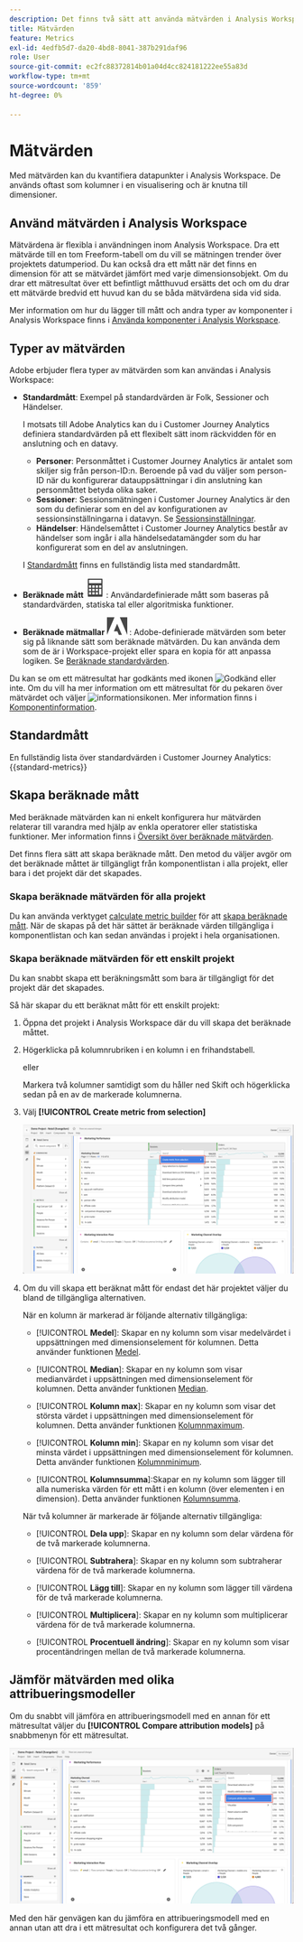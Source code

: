 ```yaml
---
description: Det finns två sätt att använda mätvärden i Analysis Workspace.
title: Mätvärden
feature: Metrics
exl-id: 4edfb5d7-da20-4bd8-8041-387b291daf96
role: User
source-git-commit: ec2fc88372814b01a04d4cc824181222ee55a83d
workflow-type: tm+mt
source-wordcount: '859'
ht-degree: 0%

---
```


# Mätvärden

Med mätvärden kan du kvantifiera datapunkter i Analysis Workspace. De används oftast som kolumner i en visualisering och är knutna till dimensioner.

## Använd mätvärden i Analysis Workspace

Mätvärdena är flexibla i användningen inom Analysis Workspace. Dra ett mätvärde till en tom Freeform-tabell om du vill se mätningen trender över projektets datumperiod. Du kan också dra ett mått när det finns en dimension för att se mätvärdet jämfört med varje dimensionsobjekt. Om du drar ett mätresultat över ett befintligt måtthuvud ersätts det och om du drar ett mätvärde bredvid ett huvud kan du se båda mätvärdena sida vid sida.

Mer information om hur du lägger till mått och andra typer av komponenter i Analysis Workspace finns i [Använda komponenter i Analysis Workspace](/help/components/use-components-in-workspace.md).


## Typer av mätvärden

Adobe erbjuder flera typer av mätvärden som kan användas i Analysis Workspace:


* **Standardmått**: Exempel på standardvärden är Folk, Sessioner och Händelser.

  I motsats till Adobe Analytics kan du i Customer Journey Analytics definiera standardvärden på ett flexibelt sätt inom räckvidden för en anslutning och en datavy.

   * **Personer**: Personmåttet i Customer Journey Analytics är antalet som skiljer sig från person-ID:n. Beroende på vad du väljer som person-ID när du konfigurerar datauppsättningar i din anslutning kan personmåttet betyda olika saker.
   * **Sessioner**: Sessionsmätningen i Customer Journey Analytics är den som du definierar som en del av konfigurationen av sessionsinställningarna i datavyn. Se [Sessionsinställningar](/help/data-views/session-settings.md).
   * **Händelser**: Händelsemåttet i Customer Journey Analytics består av händelser som ingår i alla händelsedatamängder som du har konfigurerat som en del av anslutningen.

  I [Standardmått](#standard-metrics) finns en fullständig lista med standardmått.

* **Beräknade mått** ![Beräkna](/help/assets/icons/Calculator.svg): Användardefinierade mått som baseras på standardvärden, statiska tal eller algoritmiska funktioner.

* **Beräknade mätmallar** ![AdobeLogoSmall](/help/assets/icons/AdobeLogoSmall.svg) : Adobe-definierade mätvärden som beter sig på liknande sätt som beräknade mätvärden. Du kan använda dem som de är i Workspace-projekt eller spara en kopia för att anpassa logiken. Se [Beräknade standardvärden](calc-metrics/cm-workflow/../default-calcmetrics.md).

Du kan se om ett mätresultat har godkänts med ikonen ![Godkänd](https://spectrum.adobe.com/static/icons/ui_18/CheckmarkSize100.svg) eller inte. Om du vill ha mer information om ett mätresultat för du pekaren över mätvärdet och väljer ![informationsikonen](https://spectrum.adobe.com/static/icons/workflow_18/Smock_InfoOutline_18_N.svg). Mer information finns i [Komponentinformation](use-components-in-workspace.md#component-info).


## Standardmått

En fullständig lista över standardvärden i Customer Journey Analytics:
{{standard-metrics}}


## Skapa beräknade mått

Med beräknade mätvärden kan ni enkelt konfigurera hur mätvärden relaterar till varandra med hjälp av enkla operatorer eller statistiska funktioner. Mer information finns i [Översikt över beräknade mätvärden](/help/components/calc-metrics/calc-metr-overview.md).

Det finns flera sätt att skapa beräknade mått. Den metod du väljer avgör om det beräknade måttet är tillgängligt från komponentlistan i alla projekt, eller bara i det projekt där det skapades.

### Skapa beräknade mätvärden för alla projekt

Du kan använda verktyget [calculate metric builder](/help/components/calc-metrics/cm-workflow/cm-build-metrics.md) för att [skapa beräknade mått](/help/components/calc-metrics/cm-workflow/cm-workflow.md). När de skapas på det här sättet är beräknade värden tillgängliga i komponentlistan och kan sedan användas i projekt i hela organisationen.

### Skapa beräknade mätvärden för ett enskilt projekt

Du kan snabbt skapa ett beräkningsmått som bara är tillgängligt för det projekt där det skapades.

Så här skapar du ett beräknat mått för ett enskilt projekt:

1. Öppna det projekt i Analysis Workspace där du vill skapa det beräknade måttet.

1. Högerklicka på kolumnrubriken i en kolumn i en frihandstabell.

   eller

   Markera två kolumner samtidigt som du håller ned Skift och högerklicka sedan på en av de markerade kolumnerna.

1. Välj **[!UICONTROL Create metric from selection]**

   ![Markering av panelen Workspace Skapa från markering](assets/create-metric-from-selection.png)

1. Om du vill skapa ett beräknat mått för endast det här projektet väljer du bland de tillgängliga alternativen.

   När en kolumn är markerad är följande alternativ tillgängliga:

   * [!UICONTROL **Medel**]: Skapar en ny kolumn som visar medelvärdet i uppsättningen med dimensionselement för kolumnen. Detta använder funktionen [Medel](/help/components/calc-metrics/cm-functions.md#mean).

   * [!UICONTROL **Median**]: Skapar en ny kolumn som visar medianvärdet i uppsättningen med dimensionselement för kolumnen. Detta använder funktionen [Median](/help/components/calc-metrics/cm-functions.md#median).

   * [!UICONTROL **Kolumn max**]: Skapar en ny kolumn som visar det största värdet i uppsättningen med dimensionselement för kolumnen. Detta använder funktionen [Kolumnmaximum](/help/components/calc-metrics/cm-functions.md#column-maximum).

   * [!UICONTROL **Kolumn min**]: Skapar en ny kolumn som visar det minsta värdet i uppsättningen med dimensionselement för kolumnen. Detta använder funktionen [Kolumnminimum](/help/components/calc-metrics/cm-functions.md#column-minimum).

   * [!UICONTROL **Kolumnsumma**]:Skapar en ny kolumn som lägger till alla numeriska värden för ett mått i en kolumn (över elementen i en dimension). Detta använder funktionen [Kolumnsumma](/help/components/calc-metrics/cm-functions.md#column-sum).

   När två kolumner är markerade är följande alternativ tillgängliga:

   * [!UICONTROL **Dela upp**]: Skapar en ny kolumn som delar värdena för de två markerade kolumnerna.

   * [!UICONTROL **Subtrahera**]: Skapar en ny kolumn som subtraherar värdena för de två markerade kolumnerna.

   * [!UICONTROL **Lägg till**]: Skapar en ny kolumn som lägger till värdena för de två markerade kolumnerna.

   * [!UICONTROL **Multiplicera**]: Skapar en ny kolumn som multiplicerar värdena för de två markerade kolumnerna.

   * [!UICONTROL **Procentuell ändring**]: Skapar en ny kolumn som visar procentändringen mellan de två markerade kolumnerna.


## Jämför mätvärden med olika attribueringsmodeller

Om du snabbt vill jämföra en attribueringsmodell med en annan för ett mätresultat väljer du **[!UICONTROL Compare attribution models]** på snabbmenyn för ett mätresultat.

![Workspace-panelen markerar Jämför attribueringsmodeller](assets/compare-attribution.png)

Med den här genvägen kan du jämföra en attribueringsmodell med en annan utan att dra i ett mätresultat och konfigurera det två gånger.


